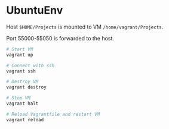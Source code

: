 # UbuntuEnv

Host `$HOME/Projects` is mounted to VM `/home/vagrant/Projects`.

Port 55000-55050 is forwarded to the host.

```bash
# Start VM
vagrant up

# Connect with ssh
vagrant ssh

# Destroy VM
vagrant destroy

# Stop VM
vagrant halt

# Reload Vagrantfile and restart VM
vagrant reload
```

